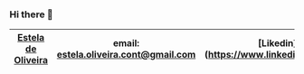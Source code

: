 ### Hi there 👋

| [Estela de Oliveira](https://github.com/ste2021) | email: estela.oliveira.cont@gmail.com  	| [Likedin]:(https://www.linkedin.com/feed/) |Insta: [@ste2021](https://www.instagram.com/ste2021/)|
|---	|---	|---	|---	|

<!--
**ste2021/ste2021** is a ✨ _special_ ✨ repository because its `README.md` (this file) appears on your GitHub profile.

